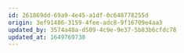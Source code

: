 ```yaml
---
id: 261869dd-69a9-4e45-a1df-0c648778255d
origin: 3ef91486-3159-4fee-adc8-9f16709e4aa3
updated_by: 3574a48a-d509-4c9e-9e37-5b83b6cfdc78
updated_at: 1649769730
---
```

